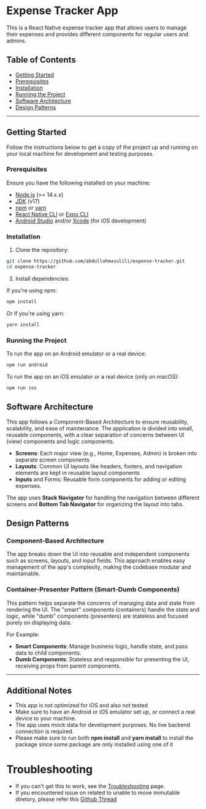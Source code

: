 # Expense Tracker App

This is a React Native expense tracker app that allows users to manage their expenses and provides different components for regular users and admins.

## Table of Contents

- [Getting Started](#getting-started)
- [Prerequisites](#prerequisites)
- [Installation](#installation)
- [Running the Project](#running-the-project)
- [Software Architecture](#software-architecture)
- [Design Patterns](#design-patterns)

---

## Getting Started

Follow the instructions below to get a copy of the project up and running on your local machine for development and testing purposes.

### Prerequisites

Ensure you have the following installed on your machine:

- [Node.js](https://nodejs.org/) (>= 14.x.x)
- [JDK](https://www.oracle.com/java/technologies/javase/jdk17-archive-downloads.html) (v17)
- [npm](https://www.npmjs.com/) or [yarn](https://yarnpkg.com/)
- [React Native CLI](https://reactnative.dev/docs/environment-setup) or [Expo CLI](https://docs.expo.dev/)
- [Android Studio](https://developer.android.com/studio) and/or [Xcode](https://developer.apple.com/xcode/) (for iOS development)

### Installation

1. Clone the repository:

```bash
git clone https://github.com/abdullahmasulili/expense-tracker.git
cd expense-tracker
```

2. Install dependencies:

If you're using npm:

```bash
npm install
```

Or if you're using yarn:

```bash
yarn install
```

### Running the Project

To run the app on an Android emulator or a real device:

```bash
npm run android
```

To run the app on an iOS emulator or a real device (only on macOS):

```bash
npm run ios
```

## Software Architecture

This app follows a Component-Based Architecture to ensure reusability, scalability, and ease of maintenance. The application is divided into small, reusable components, with a clear separation of concerns between UI (view) components and logic components.

- **Screens**: Each major view (e.g., Home, Expenses, Admin) is broken into separate screen components
- **Layouts**: Common UI layouts like headers, footers, and navigation elements are kept in reusable layout components
- **Inputs** and Forms: Reusable form components for adding or editing expenses.

The app uses **Stack Navigator** for handling the navigation between different screens and **Bottom Tab Navigator** for organizing the layout into tabs.

## Design Patterns

### Component-Based Architecture

The app breaks down the UI into reusable and independent components such as screens, layouts, and input fields. This approach enables easy management of the app's complexity, making the codebase modular and maintainable.

### Container-Presenter Pattern (Smart-Dumb Components)

This pattern helps separate the concerns of managing data and state from rendering the UI. The "smart" components (containers) handle the state and logic, while "dumb" components (presenters) are stateless and focused purely on displaying data.

For Example:

- **Smart Components**: Manage business logic, handle state, and pass data to child components.
- **Dumb Components**: Stateless and responsible for presenting the UI, receiving props from parent components.

---

## Additional Notes

- This app is not optimized for iOS and also not tested
- Make sure to have an Android or iOS emulator set up, or connect a real device to your machine.
- The app uses mock data for development purposes. No live backend connection is required.
- Please make sure to run both **npm install** and **yarn install** to install the package since some package are only installed using one of it

# Troubleshooting

- If you can't get this to work, see the [Troubleshooting](https://reactnative.dev/docs/troubleshooting) page.
- If you encountered issue on related to unable to move immutable diretory, please refer this [Github Thread](https://github.com/facebook/react-native/issues/46210#issuecomment-2315210922)
